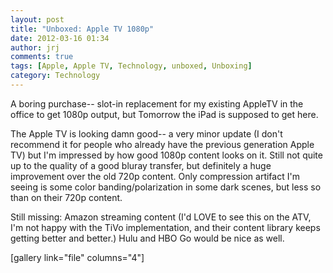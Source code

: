 ```yaml
---
layout: post
title: "Unboxed: Apple TV 1080p"
date: 2012-03-16 01:34
author: jrj
comments: true
tags: [Apple, Apple TV, Technology, unboxed, Unboxing]
category: Technology
---
```

A boring purchase-- slot-in replacement for my existing AppleTV in the office to get 1080p output, but Tomorrow the iPad is supposed to get here.

The Apple TV is looking damn good-- a very minor update (I don't recommend it for people who already have the previous generation Apple TV) but I'm impressed by how good 1080p content looks on it. Still not quite up to the quality of a good bluray transfer, but definitely a huge improvement over the old 720p content. Only compression artifact I'm seeing is some color banding/polarization in some dark scenes, but less so than on their 720p content.

Still missing: Amazon streaming content (I'd LOVE to see this on the ATV, I'm not happy with the TiVo implementation, and their content library keeps getting better and better.) Hulu and HBO Go would be nice as well.

[gallery link="file" columns="4"]
